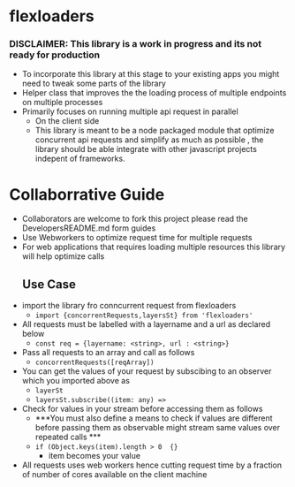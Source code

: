 # flexloaders
### DISCLAIMER: This library is a work in progress and its not ready for production 
- To incorporate this library at this stage to your existing apps you might need to tweak some parts of the library
- Helper class that improves the the loading process of multiple endpoints on multiple processes
- Primarily focuses on running multiple api request in parallel
  * On the client side  
  * This library is meant to be a node packaged module that optimize concurrent api requests and simplify as much as possible , the library should be able  integrate with other javascript projects indepent of frameworks.

# Collaborrative Guide 
- Collaborators are welcome to fork this project please read the DevelopersREADME.md form guides
- Use Webworkers to optimize request time for multiple requests 
- For web applications that requires loading multiple resources this library will help optimize calls                        
  ## Use Case 
- import the library fro conncurrent request from flexloaders 
    * ```import {concorrentRequests,layersSt} from 'flexloaders'```
- All requests must be labelled with a layername and a url as declared below 
    * ```const req = {layername: <string>, url : <string>}```
- Pass all requests to an array and call as follows
    *  ```concorrentRequests([reqArray])```
- You can get the values of your request by subscibing to an observer which you imported above as 
   * ```layerSt```
   * ```layersSt.subscribe((item: any) =>```
- Check for values in your stream before accessing them as follows
   * ***You must also define a means to check if values are different before passing them as observable might stream same values over repeated calls *** 
   - ```if (Object.keys(item).length > 0  {}``` 
       * item becomes your value
- All requests uses web workers hence cutting request time by a fraction of number of cores available on the client machine

  